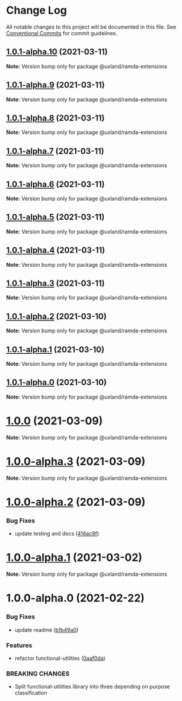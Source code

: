 # Change Log

All notable changes to this project will be documented in this file.
See [Conventional Commits](https://conventionalcommits.org) for commit guidelines.

## [1.0.1-alpha.10](https://github.com/uxland/uxland/compare/@uxland/ramda-extensions@1.0.1-alpha.9...@uxland/ramda-extensions@1.0.1-alpha.10) (2021-03-11)

**Note:** Version bump only for package @uxland/ramda-extensions





## [1.0.1-alpha.9](https://github.com/uxland/uxland/compare/@uxland/ramda-extensions@1.0.1-alpha.8...@uxland/ramda-extensions@1.0.1-alpha.9) (2021-03-11)

**Note:** Version bump only for package @uxland/ramda-extensions





## [1.0.1-alpha.8](https://github.com/uxland/uxland/compare/@uxland/ramda-extensions@1.0.1-alpha.7...@uxland/ramda-extensions@1.0.1-alpha.8) (2021-03-11)

**Note:** Version bump only for package @uxland/ramda-extensions





## [1.0.1-alpha.7](https://github.com/uxland/uxland/compare/@uxland/ramda-extensions@1.0.1-alpha.6...@uxland/ramda-extensions@1.0.1-alpha.7) (2021-03-11)

**Note:** Version bump only for package @uxland/ramda-extensions





## [1.0.1-alpha.6](https://github.com/uxland/uxland/compare/@uxland/ramda-extensions@1.0.1-alpha.5...@uxland/ramda-extensions@1.0.1-alpha.6) (2021-03-11)

**Note:** Version bump only for package @uxland/ramda-extensions





## [1.0.1-alpha.5](https://github.com/uxland/uxland/compare/@uxland/ramda-extensions@1.0.1-alpha.4...@uxland/ramda-extensions@1.0.1-alpha.5) (2021-03-11)

**Note:** Version bump only for package @uxland/ramda-extensions





## [1.0.1-alpha.4](https://github.com/uxland/uxland/compare/@uxland/ramda-extensions@1.0.1-alpha.3...@uxland/ramda-extensions@1.0.1-alpha.4) (2021-03-11)

**Note:** Version bump only for package @uxland/ramda-extensions





## [1.0.1-alpha.3](https://github.com/uxland/uxland/compare/@uxland/ramda-extensions@1.0.1-alpha.2...@uxland/ramda-extensions@1.0.1-alpha.3) (2021-03-11)

**Note:** Version bump only for package @uxland/ramda-extensions





## [1.0.1-alpha.2](https://github.com/uxland/uxland/compare/@uxland/ramda-extensions@1.0.1-alpha.1...@uxland/ramda-extensions@1.0.1-alpha.2) (2021-03-10)

**Note:** Version bump only for package @uxland/ramda-extensions





## [1.0.1-alpha.1](https://github.com/uxland/uxland/compare/@uxland/ramda-extensions@1.0.1-alpha.0...@uxland/ramda-extensions@1.0.1-alpha.1) (2021-03-10)

**Note:** Version bump only for package @uxland/ramda-extensions





## [1.0.1-alpha.0](https://github.com/uxland/uxland/compare/@uxland/ramda-extensions@1.0.0...@uxland/ramda-extensions@1.0.1-alpha.0) (2021-03-10)

**Note:** Version bump only for package @uxland/ramda-extensions





# [1.0.0](https://github.com/uxland/uxland/compare/@uxland/ramda-extensions@1.0.0-alpha.3...@uxland/ramda-extensions@1.0.0) (2021-03-09)

**Note:** Version bump only for package @uxland/ramda-extensions





# [1.0.0-alpha.3](https://github.com/uxland/uxland/compare/@uxland/ramda-extensions@1.0.0-alpha.2...@uxland/ramda-extensions@1.0.0-alpha.3) (2021-03-09)

**Note:** Version bump only for package @uxland/ramda-extensions





# [1.0.0-alpha.2](https://github.com/uxland/uxland/compare/@uxland/ramda-extensions@1.0.0-alpha.1...@uxland/ramda-extensions@1.0.0-alpha.2) (2021-03-09)


### Bug Fixes

* update testing and docs ([416ac8f](https://github.com/uxland/uxland/commit/416ac8f3cf10b644bba5dd679329daa2e1e2de45))





# [1.0.0-alpha.1](https://github.com/uxland/uxland/compare/@uxland/ramda-extensions@1.0.0-alpha.0...@uxland/ramda-extensions@1.0.0-alpha.1) (2021-03-02)

**Note:** Version bump only for package @uxland/ramda-extensions





# 1.0.0-alpha.0 (2021-02-22)


### Bug Fixes

* update readme ([b1b49a0](https://github.com/uxland/uxland/commit/b1b49a06feaa531d7163f958e898d188e972c77c))


### Features

* refactor functional-utilities ([0aaf0da](https://github.com/uxland/uxland/commit/0aaf0da5d1804f9e7892dc04c63ab2bb57f9f3f9))


### BREAKING CHANGES

* Split functional-utilities library into three depending on purpose classification
